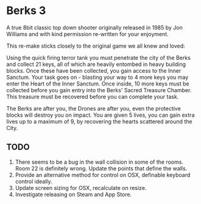 # Berks 3

A true 8bit classic top down shooter originally released in 1985 by Jon Williams and with kind permission re-written for your enjoyment.

This re-make sticks closely to the original game we all knew and loved:

Using the quick firing terror tank you must penetrate the city of the Berks and collect 21 keys, all of which are heavily entombed in heavy building blocks. Once these have been collected, you gain access to the Inner Sanctum. Your task goes on - blasting your way to 4 more keys you may enter the Heart of the Inner Sanctum. Once inside, 10 more keys must be collected before you gain entry into the Berks' Sacred Treasure Chamber. This treasure must be recovered before you can complete your task.

The Berks are after you, the Drones are after you, even the protective blocks will destroy you on impact. You are given 5 lives, you can gain extra lives up to a maximum of 9, by recovering the hearts scattered around the City.

## TODO

1. There seems to be a bug in the wall collision in some of the rooms. Room 22 is definitely wrong. Update the points that define the walls.
2. Provide an alternative method for control on OSX, definable keyboard control ideally.
3. Update screen sizing for OSX, recalculate on resize.
4. Investigate releasing on Steam and App Store.